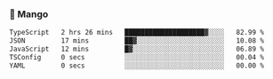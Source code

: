 ### 🥭 Mango

<!--START_SECTION:waka-->

```txt
TypeScript   2 hrs 26 mins   ████████████████████▓░░░░   82.99 %
JSON         17 mins         ██▓░░░░░░░░░░░░░░░░░░░░░░   10.08 %
JavaScript   12 mins         █▓░░░░░░░░░░░░░░░░░░░░░░░   06.89 %
TSConfig     0 secs          ░░░░░░░░░░░░░░░░░░░░░░░░░   00.04 %
YAML         0 secs          ░░░░░░░░░░░░░░░░░░░░░░░░░   00.00 %
```

<!--END_SECTION:waka-->
